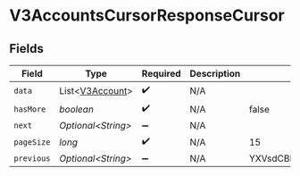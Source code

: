 # V3AccountsCursorResponseCursor


## Fields

| Field                                                | Type                                                 | Required                                             | Description                                          | Example                                              |
| ---------------------------------------------------- | ---------------------------------------------------- | ---------------------------------------------------- | ---------------------------------------------------- | ---------------------------------------------------- |
| `data`                                               | List\<[V3Account](../../models/shared/V3Account.md)> | :heavy_check_mark:                                   | N/A                                                  |                                                      |
| `hasMore`                                            | *boolean*                                            | :heavy_check_mark:                                   | N/A                                                  | false                                                |
| `next`                                               | *Optional\<String>*                                  | :heavy_minus_sign:                                   | N/A                                                  |                                                      |
| `pageSize`                                           | *long*                                               | :heavy_check_mark:                                   | N/A                                                  | 15                                                   |
| `previous`                                           | *Optional\<String>*                                  | :heavy_minus_sign:                                   | N/A                                                  | YXVsdCBhbmQgYSBtYXhpbXVtIG1heF9yZXN1bHRzLol=         |